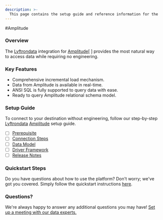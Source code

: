 ```yaml
---
description: >-
  This page contains the setup guide and reference information for the Amplitude source connector.
---
```


#Amplitude

### Overview

The [Lyftrondata](https://www.lyftrondata.com/) integration for [Amplitude](https://www.lyftrondata.com/integration/marketing-analytics/amplitude//)[ ] provides the most natural way to access data while requiring no engineering.

### Key Features

* Comprehensive incremental load mechanism.
* Data from Amplitude is available in real-time.&#x20;
* ANSI SQL is fully supported to query data with ease.
* Ready to query Amplitude relational schema model.

### Setup Guide

To connect to your destination without engineering, follow our step-by-step [Lyftrondata](https://www.lyftrondata.com/)  [Amplitude](https://www.lyftrondata.com/integration/marketing-analytics/amplitude/) setup guide.

* [ ] [Prerequisite](../../marketing-analytics/amplitude/prerequisite.md)
* [ ] [Connection Steps](../../marketing-analytics/amplitude/connection-steps.md)
* [ ] [Data Model](../../marketing-analytics/amplitude/data-model/)
* [ ] [Driver Framework](../../marketing-analytics/amplitude/driver-framework/)
* [ ] [Release Notes](../../marketing-analytics/amplitude/release-notes.md)

### Quickstart Steps

Do you have questions about how to use the platform? Don't worry; we've got you covered. Simply follow the quickstart instructions [here](../../../marketing-analytics/amplitude/quickstart-steps.md).

### Questions? <a href="#questions" id="questions"></a>

We're always happy to answer any additional questions you may have! [Set up a meeting with our data experts.](https://www.lyftrondata.com/book-a-meeting/)

